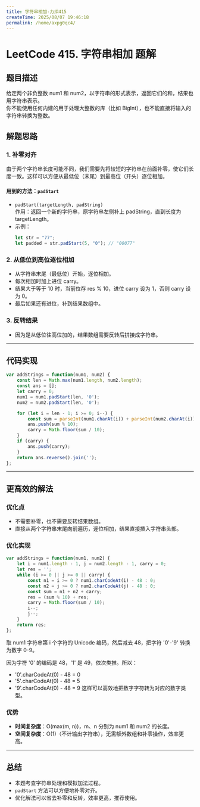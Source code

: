```yaml
---
title: 字符串相加-力扣415
createTime: 2025/08/07 19:46:18
permalink: /home/axpg0qc4/
---
```

# LeetCode 415. 字符串相加 题解

## 题目描述

给定两个非负整数 num1 和 num2，以字符串的形式表示，返回它们的和，结果也用字符串表示。  
你不能使用任何内建的用于处理大整数的库（比如 BigInt），也不能直接将输入的字符串转换为整数。

## 解题思路

### 1. 补零对齐

由于两个字符串长度可能不同，我们需要先将较短的字符串在前面补零，使它们长度一致。这样可以方便从最低位（末尾）到最高位（开头）逐位相加。

#### 用到的方法：`padStart`

- `padStart(targetLength, padString)`  
  作用：返回一个新的字符串，原字符串左侧补上 padString，直到长度为 targetLength。
- 示例：
  ```javascript
  let str = "77";
  let padded = str.padStart(5, "0"); // "00077"
  ```

### 2. 从低位到高位逐位相加

- 从字符串末尾（最低位）开始，逐位相加。
- 每次相加时加上进位 carry。
- 结果大于等于 10 时，当前位存 res % 10，进位 carry 设为 1，否则 carry 设为 0。
- 最后如果还有进位，补到结果数组中。

### 3. 反转结果

- 因为是从低位往高位加的，结果数组需要反转后拼接成字符串。

---

## 代码实现

```javascript
var addStrings = function(num1, num2) {
    const len = Math.max(num1.length, num2.length);
    const ans = [];
    let carry = 0;
    num1 = num1.padStart(len, '0');
    num2 = num2.padStart(len, '0');

    for (let i = len - 1; i >= 0; i--) {
        const sum = parseInt(num1.charAt(i)) + parseInt(num2.charAt(i)) + carry;
        ans.push(sum % 10);
        carry = Math.floor(sum / 10);
    }
    if (carry) {
        ans.push(carry);
    }
    return ans.reverse().join('');
};
```

---

## 更高效的解法

### 优化点

- 不需要补零，也不需要反转结果数组。
- 直接从两个字符串末尾向前遍历，逐位相加，结果直接插入字符串头部。

### 优化实现

```javascript
var addStrings = function(num1, num2) {
    let i = num1.length - 1, j = num2.length - 1, carry = 0;
    let res = '';
    while (i >= 0 || j >= 0 || carry) {
        const n1 = i >= 0 ? num1.charCodeAt(i) - 48 : 0;
        const n2 = j >= 0 ? num2.charCodeAt(j) - 48 : 0;
        const sum = n1 + n2 + carry;
        res = (sum % 10) + res;
        carry = Math.floor(sum / 10);
        i--;
        j--;
    }
    return res;
};
```

取 num1 字符串第 i 个字符的 Unicode 编码，然后减去 48，把字符 '0'-'9' 转换为数字 0-9。

因为字符 '0' 的编码是 48，'1' 是 49，依次类推。所以：

- '0'.charCodeAt(0) - 48 = 0
- '5'.charCodeAt(0) - 48 = 5
- '9'.charCodeAt(0) - 48 = 9
这样可以高效地把数字字符转为对应的数字类型。

### 优势

- **时间复杂度**：O(max(m, n))，m、n 分别为 num1 和 num2 的长度。
- **空间复杂度**：O(1)（不计输出字符串），无需额外数组和补零操作，效率更高。

---

## 总结

- 本题考查字符串处理和模拟加法过程。
- `padStart` 方法可以方便地补零对齐。
- 优化解法可以省去补零和反转，效率更高，推荐使用。
